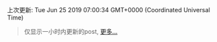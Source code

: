
  
 上次更新: Tue Jun 25 2019 07:00:34 GMT+0000 (Coordinated Universal Time) 

 > 仅显示一小时内更新的post, [更多...](screenshots/)
  
